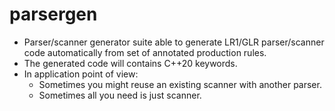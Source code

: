 # parsergen
- Parser/scanner generator suite able to generate LR1/GLR parser/scanner code automatically from set of annotated production rules.
- The generated code will contains C++20 keywords.
- In application point of view:
  - Sometimes you might reuse an existing scanner with another parser.
  - Sometimes all you need is just scanner. 
